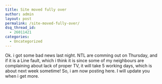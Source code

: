 ```yaml
---
title: Site moved fully over
author: admin
layout: post
permalink: /site-moved-fully-over/
dsq_thread_id:
  - 26011421
categories:
  - Uncategorized
---
```

Ok. i got some bad news last night. NTL are comming out on Thursday, and if it is a Line fault, which i think it is since some of my neighbours are complaining about lack of proper TV, it will take 5 working days, which is about next week sometime! So, i am now posting here. I will update you when i get more.